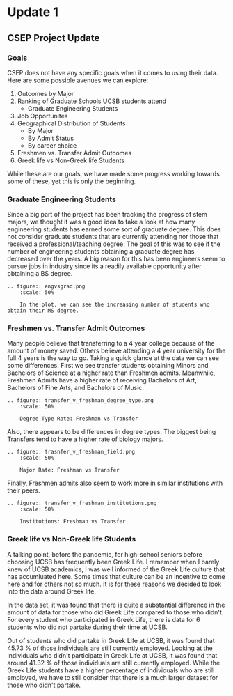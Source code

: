 # Update 1
## CSEP Project Update
### Goals
CSEP does not have any specific goals when it comes to using their data. Here are some possible avenues we can explore:  
1. Outcomes by Major  
2. Ranking of Graduate Schools UCSB students attend
    * Graduate Engineering Students
3. Job Opportunites
4. Geographical Distribution of Students
    * By Major
    * By Admit Status
    * By career choice
5. Freshmen vs. Transfer Admit Outcomes
6. Greek life vs Non-Greek life Students

While these are our goals, we have made some progress working towards some of these, yet this is only the beginning.

### Graduate Engineering Students
Since a big part of the project has been tracking the progress of stem majors, we thought it was a good idea to take a look at how many engineering students has earned some sort of graduate degree. This does not consider graduate students that are currently attending nor those that received a professional/teaching degree. The goal of this was to see if the number of engineering students obtaining a graduate degree has decreased over the years. A big reason for this has been engineers seem to pursue jobs in industry since its a readily available opportunity after obtaining a BS degree.
```{eval-rst}
.. figure:: engvsgrad.png
    :scale: 50%
    
    In the plot, we can see the increasing number of students who obtain their MS degree. 
```

### Freshmen vs. Transfer Admit Outcomes  
Many people believe that transferring to a 4 year college because of the amount of money saved. Others believe attending a 4 year university for the full 4 years is the way to go. Taking a quick glance at the data we can see some differences. First we see transfer students obtaining Minors and Bachelors of Science at a higher rate than Freshmen admits. Meanwhile, Freshmen Admits have a higher rate of receiving Bachelors of Art, Bachelors of Fine Arts, and Bachelors of Music. 
```{eval-rst}
.. figure:: transfer_v_freshman_degree_type.png
    :scale: 50%

    Degree Type Rate: Freshman vs Transfer
```
 
Also, there appears to be differences in degree types. The biggest being Transfers tend to have a higher rate of biology majors.
```{eval-rst}
.. figure:: trasnfer_v_freshman_field.png
    :scale: 50%

    Major Rate: Freshman vs Transfer
```

Finally, Freshmen admits also seem to work more in similar institutions with their peers.  
```{eval-rst}
.. figure:: transfer_v_freshman_institutions.png
    :scale: 50%

    Institutions: Freshman vs Transfer
```

### Greek life vs Non-Greek life Students
A talking point, before the pandemic, for high-school seniors before choosing UCSB has frequently been Greek Life. I remember when I barely knew of UCSB academics, I was well informed of the Greek Life culture that has accumluated here. Some times that culture can be an incentive to come here and for others not so much. It is for these reasons we decided to look into the data around Greek life. 

In the data set, it was found that there is quite a substantial difference in the amount of data for those who did Greek Life compared to those who didn't. For every student who participated in Greek Life, there is data for 6 students who did not partake during their time at UCSB. 

Out of students who did partake in Greek Life at UCSB, it was found that 45.73 % of those individuals are still currently employed. Looking at the individuals who didn't participate in Greek Life at UCSB, it was found that around 41.32 % of those individuals are still currently employed. While the Greek Life students have a higher percentage of individuals who are still employed, we have to still consider that there is a much larger dataset for those who didn't partake.  
